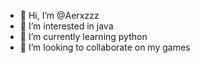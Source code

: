 - 👋 Hi, I’m @Aerxzzz
- 👀 I’m interested in java
- 🌱 I’m currently learning python
- 💞️ I’m looking to collaborate on my games

<!---
Aerxzzz/Aerxzzz is a ✨ special ✨ repository because its `README.md` (this file) appears on your GitHub profile.
You can click the Preview link to take a look at your changes.
--->
